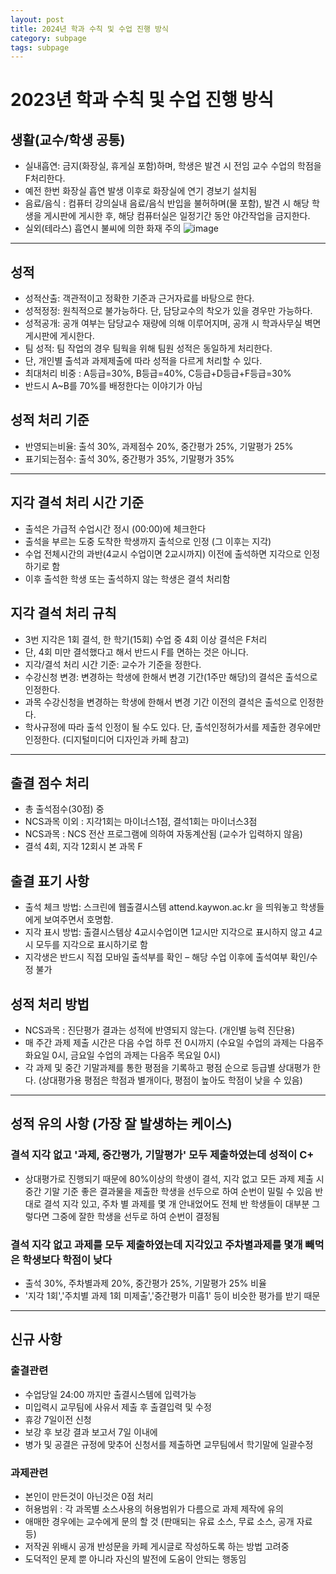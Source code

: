 ```yaml
---
layout: post
title: 2024년 학과 수칙 및 수업 진행 방식
category: subpage
tags: subpage
---
```


# 2023년 학과 수칙 및 수업 진행 방식
## 생활(교수/학생 공통)
* 실내흡연: 금지(화장실, 휴게실 포함)하며, 학생은 발견 시 전임 교수 수업의 학점을 F처리한다.
* 예전 한번 화장실 흡연 발생 이후로 화장실에 연기 경보기 설치됨
* 음료/음식 : 컴퓨터 강의실내 음료/음식 반입을 불허하며(물 포함), 발견 시 해당 학생을 게시판에 게시한 후, 해당 컴퓨터실은 일정기간 동안 야간작업을 금지한다.
* 실외(테라스) 흡연시 불씨에 의한 화재 주의
![image](https://github.com/gunug/gunug.github.io/assets/52345276/7e914868-dcd7-4aa1-8f69-a497bff32df6)

---

## 성적
* 성적산출: 객관적이고 정확한 기준과 근거자료를 바탕으로 한다.
* 성적정정: 원칙적으로 불가능하다. 단, 담당교수의 착오가 있을 경우만 가능하다.
* 성적공개: 공개 여부는 담당교수 재량에 의해 이루어지며, 공개 시 학과사무실 벽면 게시판에 게시한다.
* 팀 성적: 팀 작업의 경우 팀웍을 위해 팀원 성적은 동일하게 처리한다.
* 단, 개인별 출석과 과제제출에 따라 성적을 다르게 처리할 수 있다.
* 최대처리 비중 : A등급=30%, B등급=40%, C등급+D등급+F등급=30%
* 반드시 A~B를 70%를 배정한다는 이야기가 아님

## 성적 처리 기준
* 반영되는비율: 출석 30%, 과제점수 20%, 중간평가 25%, 기말평가 25%
* 표기되는점수: 출석 30%, 중간평가 35%, 기말평가 35%

---

## 지각 결석 처리 시간 기준
* 출석은 가급적 수업시간 정시 (00:00)에 체크한다
* 출석을 부르는 도중 도착한 학생까지 출석으로 인정 (그 이후는 지각)
* 수업 전체시간의 과반(4교시 수업이면 2교시까지) 이전에 출석하면 지각으로 인정하기로 함
* 이후 출석한 학생 또는 출석하지 않는 학생은 결석 처리함

## 지각 결석 처리 규칙
* 3번 지각은 1회 결석, 한 학기(15회) 수업 중 4회 이상 결석은 F처리
* 단, 4회 미만 결석했다고 해서 반드시 F를 면하는 것은 아니다.
* 지각/결석 처리 시간 기준: 교수가 기준을 정한다.
* 수강신청 변경: 변경하는 학생에 한해서 변경 기간(1주만 해당)의 결석은 출석으로 인정한다.
* 과목 수강신청을 변경하는 학생에 한해서 변경 기간 이전의 결석은 출석으로 인정한다.
* 학사규정에 따라 출석 인정이 될 수도 있다. 단, 출석인정허가서를 제출한 경우에만 인정한다. (디지털미디어 디자인과 카페 참고)

---

## 출결 점수 처리
* 총 출석점수(30점) 중
* NCS과목 이외 : 지각1회는 마이너스1점, 결석1회는 마이너스3점
* NCS과목 : NCS 전산 프로그램에 의하여 자동계산됨 (교수가 입력하지 않음)
* 결석 4회, 지각 12회시 본 과목 F

## 출결 표기 사항
* 출석 체크 방법: 스크린에 웹출결시스템 attend.kaywon.ac.kr 을 띄워놓고 학생들에게 보여주면서 호명함.
* 지각 표시 방법: 출결시스템상 4교시수업이면 1교시만 지각으로 표시하지 않고 4교시 모두를 지각으로 표시하기로 함
* 지각생은 반드시 직접 모바일 출석부를 확인 – 해당 수업 이후에 출석여부 확인/수정 불가

## 성적 처리 방법
* NCS과목 : 진단평가 결과는 성적에 반영되지 않는다. (개인별 능력 진단용)
* 매 주간 과제 제출 시간은 다음 수업 하루 전 0시까지 (수요일 수업의 과제는 다음주 화요일 0시, 금요일 수업의 과제는 다음주 목요일 0시)
* 각 과제 및 중간 기말과제를 통한 평점을 기록하고 평점 순으로 등급별 상대평가 한다. (상대평가용 평점은 학점과 별개이다, 평점이 높아도 학점이 낮을 수 있음)

---

## 성적 유의 사항 (가장 잘 발생하는 케이스)

### 결석 지각 없고 '과제, 중간평가, 기말평가' 모두 제출하였는데 성적이 C+
* 상대평가로 진행되기 때문에 80%이상의 학생이 결석, 지각 없고 모든 과제 제출 시 중간 기말 기준 좋은 결과물을 제출한 학생을 선두으로 하여 순번이 밀릴 수 있음
반대로 결석 지각 있고, 주차 별 과제를 몇 개 안내었어도 전체 반 학생들이 대부분 그렇다면 그중에 잘한 학생을 선두로 하여 순번이 결정됨

### 결석 지각 없고 과제를 모두 제출하였는데 지각있고 주차별과제를 몇개 빼먹은 학생보다 학점이 낮다
* 출석 30%, 주차별과제 20%, 중간평가 25%, 기말평가 25% 비율
* '지각 1회','주치별 과제 1회 미제출','중간평가 미흡1' 등이 비슷한 평가를 받기 때문

---

## 신규 사항
### 출결관련
* 수업당일 24:00 까지만 출결시스템에 입력가능
* 미입력시 교무팀에 사유서 제출 후 출결입력 및 수정
* 휴강 7일이전 신청
* 보강 후 보강 결과 보고서 7일 이내에
* 병가 및 공결은 규정에 맞추어 신청서를 제출하면 교무팀에서 학기말에 일괄수정

### 과제관련
* 본인이 만든것이 아닌것은 0점 처리
* 허용범위 : 각 과목별 소스사용의 허용범위가 다름으로 과제 제작에 유의
* 애매한 경우에는 교수에게 문의 할 것 (판매되는 유료 소스, 무료 소스, 공개 자료 등)
* 저작권 위배시 공개 반성문을 카페 게시글로 작성하도록 하는 방법 고려중
* 도덕적인 문제 뿐 아니라 자신의 발전에 도움이 안되는 행동임
